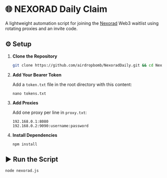 # 🌐 NEXORAD Daily Claim

A lightweight automation script for joining the [Nexorad](https://waitlist.nexorad.io?inviterCode=SI368VJT) Web3 waitlist using rotating proxies and an invite code.

## ⚙️ Setup

1. **Clone the Repository**
   ```bash
   git clone https://github.com/airdropbomb/NexoradDaily.git && cd NexoradDaily
   ```

2. **Add Your Bearer Token**

   Add a `token.txt` file in the root directory with this content:

   ```
   nano tokens.txt
   ```

3. **Add Proxies**

   Add one proxy per line in `proxy.txt`:

   ```
   192.168.0.1:8080
   192.168.0.2:9090:username:password
   ```

4. **Install Dependencies**

   ```
   npm install
   ```

## ▶️ Run the Script

```bash
node nexorad.js
```
